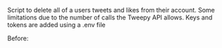 Script to delete all of a users tweets and likes from their account.
Some limitations due to the number of calls the Tweepy API allows. 
Keys and tokens are added using a .env file

Before:
